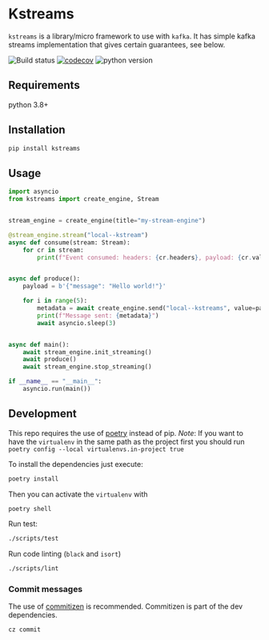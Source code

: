 # Kstreams

`kstreams` is a library/micro framework to use with `kafka`. It has simple kafka streams implementation that gives certain guarantees, see below.

![Build status](https://github.com/kpn/kstreams/actions/workflows/pr-tests.yaml/badge.svg?branch=master)
[![codecov](https://codecov.io/gh/kpn/kstreams/branch/main/graph/badge.svg?token=t7pxIPtphF)](https://codecov.io/gh/kpn/kstreams)
![python version](https://img.shields.io/badge/python-3.8%2B-yellowgreen)

## Requirements

python 3.8+

## Installation

```bash
pip install kstreams
```

## Usage

```python
import asyncio
from kstreams import create_engine, Stream


stream_engine = create_engine(title="my-stream-engine")

@stream_engine.stream("local--kstream")
async def consume(stream: Stream):
    for cr in stream:
        print(f"Event consumed: headers: {cr.headers}, payload: {cr.value}")


async def produce():
    payload = b'{"message": "Hello world!"}'

    for i in range(5):
        metadata = await create_engine.send("local--kstreams", value=payload)
        print(f"Message sent: {metadata}")
        await asyncio.sleep(3)


async def main():
    await stream_engine.init_streaming()
    await produce()
    await stream_engine.stop_streaming()

if __name__ == "__main__":
    asyncio.run(main())
```

## Development

This repo requires the use of [poetry](https://python-poetry.org/docs/basic-usage/) instead of pip.
*Note*: If you want to have the `virtualenv` in the same path as the project first you should run `poetry config --local virtualenvs.in-project true`


To install the dependencies just execute:

```bash
poetry install
```

Then you can activate the `virtualenv` with

```bash
poetry shell
```

Run test:

```bash
./scripts/test
```

Run code linting (`black` and `isort`)

```bash
./scripts/lint
```

### Commit messages

The use of [commitizen](https://commitizen-tools.github.io/commitizen/) is recommended. Commitizen is part of the dev dependencies.

```bash
cz commit
```
